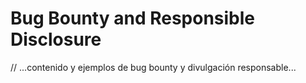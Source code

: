 # Bug Bounty and Responsible Disclosure

// ...contenido y ejemplos de bug bounty y divulgación responsable...
